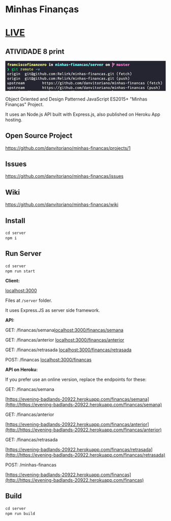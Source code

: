 # Minhas Finanças

# [LIVE](https://trabalhofinalmbafiap-a0384.web.app)
## ATIVIDADE 8 print
![atv-8](.github/assets/atv-8.png)


Object Oriented and Design Patterned JavaScript ES2015+ "Minhas Finanças" Project. 

It uses an Node.js API built with Express.js, also published on Heroku App hosting.

## Open Source Project

https://github.com/danvitoriano/minhas-financas/projects/1

## Issues

https://github.com/danvitoriano/minhas-financas/issues

## Wiki

https://github.com/danvitoriano/minhas-financas/wiki

## Install

```
cd server
npm i
```

## Run Server

```
cd server
npm run start
```

**Client:**

[localhost:3000](http://localhost:3000)

Files at `/server` folder. 

It uses Express.JS as server side framework.

**API:**

GET: /financas/semana[localhost:3000/financas/semana](http://localhost:3000/financas/semana)

GET: /financas/anterior [localhost:3000/financas/anterior](http://localhost:3000/financas/anterior)

GET: /financas/retrasada [localhost:3000/financas/retrasada](http://localhost:3000/financas/retrasada)

POST: /financas [localhost:3000/financas](http://localhost:3000/financas)

**API on Heroku:**

If you prefer use an online version, replace the endpoints for these:

GET: /financas/semana

[https://evening-badlands-20922.herokuapp.com/financas/semana](http://https://evening-badlands-20922.herokuapp.com/financas/semana)

GET: /financas/anterior

[https://evening-badlands-20922.herokuapp.com/financas/anterior](http://https://evening-badlands-20922.herokuapp.com/financas/anterior)

GET: /financas/retrasada

[https://evening-badlands-20922.herokuapp.com/financas/retrasada](http://https://evening-badlands-20922.herokuapp.com/financas/retrasada)

POST: /minhas-financas 

[https://evening-badlands-20922.herokuapp.com/financas](http://https://evening-badlands-20922.herokuapp.com/financas)

## Build

```
cd server
npm run build
```
